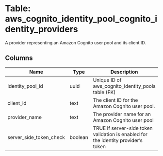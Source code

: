 
# Table: aws_cognito_identity_pool_cognito_identity_providers
A provider representing an Amazon Cognito user pool and its client ID.
## Columns
| Name        | Type           | Description  |
| ------------- | ------------- | -----  |
|identity_pool_id|uuid|Unique ID of aws_cognito_identity_pools table (FK)|
|client_id|text|The client ID for the Amazon Cognito user pool.|
|provider_name|text|The provider name for an Amazon Cognito user pool|
|server_side_token_check|boolean|TRUE if server-side token validation is enabled for the identity provider’s token|
